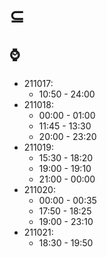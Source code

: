 # ⊆

## ⌚
* 211017:
    * 10:50 - 24:00
* 211018:
    * 00:00 - 01:00
    * 11:45 - 13:30
    * 20:00 - 23:20
* 211019:
    * 15:30 - 18:20
    * 19:00 - 19:10
    * 21:00 - 00:00
* 211020:
    * 00:00 - 00:35
    * 17:50 - 18:25
    * 19:00 - 23:10
* 211021:
    * 18:30 - 19:50
